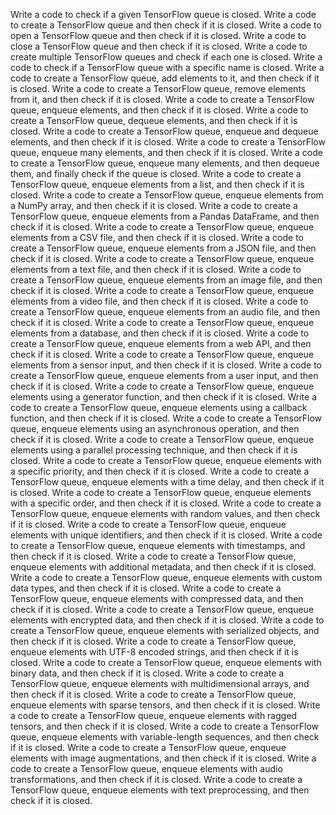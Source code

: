 Write a code to check if a given TensorFlow queue is closed.
Write a code to create a TensorFlow queue and then check if it is closed.
Write a code to open a TensorFlow queue and then check if it is closed.
Write a code to close a TensorFlow queue and then check if it is closed.
Write a code to create multiple TensorFlow queues and check if each one is closed.
Write a code to check if a TensorFlow queue with a specific name is closed.
Write a code to create a TensorFlow queue, add elements to it, and then check if it is closed.
Write a code to create a TensorFlow queue, remove elements from it, and then check if it is closed.
Write a code to create a TensorFlow queue, enqueue elements, and then check if it is closed.
Write a code to create a TensorFlow queue, dequeue elements, and then check if it is closed.
Write a code to create a TensorFlow queue, enqueue and dequeue elements, and then check if it is closed.
Write a code to create a TensorFlow queue, enqueue many elements, and then check if it is closed.
Write a code to create a TensorFlow queue, enqueue many elements, and then dequeue them, and finally check if the queue is closed.
Write a code to create a TensorFlow queue, enqueue elements from a list, and then check if it is closed.
Write a code to create a TensorFlow queue, enqueue elements from a NumPy array, and then check if it is closed.
Write a code to create a TensorFlow queue, enqueue elements from a Pandas DataFrame, and then check if it is closed.
Write a code to create a TensorFlow queue, enqueue elements from a CSV file, and then check if it is closed.
Write a code to create a TensorFlow queue, enqueue elements from a JSON file, and then check if it is closed.
Write a code to create a TensorFlow queue, enqueue elements from a text file, and then check if it is closed.
Write a code to create a TensorFlow queue, enqueue elements from an image file, and then check if it is closed.
Write a code to create a TensorFlow queue, enqueue elements from a video file, and then check if it is closed.
Write a code to create a TensorFlow queue, enqueue elements from an audio file, and then check if it is closed.
Write a code to create a TensorFlow queue, enqueue elements from a database, and then check if it is closed.
Write a code to create a TensorFlow queue, enqueue elements from a web API, and then check if it is closed.
Write a code to create a TensorFlow queue, enqueue elements from a sensor input, and then check if it is closed.
Write a code to create a TensorFlow queue, enqueue elements from a user input, and then check if it is closed.
Write a code to create a TensorFlow queue, enqueue elements using a generator function, and then check if it is closed.
Write a code to create a TensorFlow queue, enqueue elements using a callback function, and then check if it is closed.
Write a code to create a TensorFlow queue, enqueue elements using an asynchronous operation, and then check if it is closed.
Write a code to create a TensorFlow queue, enqueue elements using a parallel processing technique, and then check if it is closed.
Write a code to create a TensorFlow queue, enqueue elements with a specific priority, and then check if it is closed.
Write a code to create a TensorFlow queue, enqueue elements with a time delay, and then check if it is closed.
Write a code to create a TensorFlow queue, enqueue elements with a specific order, and then check if it is closed.
Write a code to create a TensorFlow queue, enqueue elements with random values, and then check if it is closed.
Write a code to create a TensorFlow queue, enqueue elements with unique identifiers, and then check if it is closed.
Write a code to create a TensorFlow queue, enqueue elements with timestamps, and then check if it is closed.
Write a code to create a TensorFlow queue, enqueue elements with additional metadata, and then check if it is closed.
Write a code to create a TensorFlow queue, enqueue elements with custom data types, and then check if it is closed.
Write a code to create a TensorFlow queue, enqueue elements with compressed data, and then check if it is closed.
Write a code to create a TensorFlow queue, enqueue elements with encrypted data, and then check if it is closed.
Write a code to create a TensorFlow queue, enqueue elements with serialized objects, and then check if it is closed.
Write a code to create a TensorFlow queue, enqueue elements with UTF-8 encoded strings, and then check if it is closed.
Write a code to create a TensorFlow queue, enqueue elements with binary data, and then check if it is closed.
Write a code to create a TensorFlow queue, enqueue elements with multidimensional arrays, and then check if it is closed.
Write a code to create a TensorFlow queue, enqueue elements with sparse tensors, and then check if it is closed.
Write a code to create a TensorFlow queue, enqueue elements with ragged tensors, and then check if it is closed.
Write a code to create a TensorFlow queue, enqueue elements with variable-length sequences, and then check if it is closed.
Write a code to create a TensorFlow queue, enqueue elements with image augmentations, and then check if it is closed.
Write a code to create a TensorFlow queue, enqueue elements with audio transformations, and then check if it is closed.
Write a code to create a TensorFlow queue, enqueue elements with text preprocessing, and then check if it is closed.